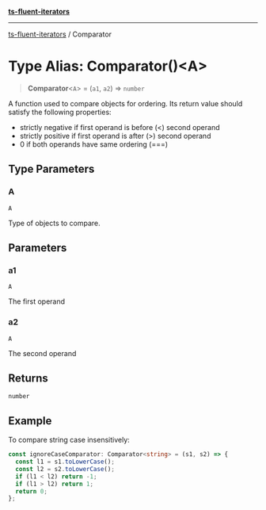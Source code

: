 [**ts-fluent-iterators**](../README.md)

---

[ts-fluent-iterators](../README.md) / Comparator

# Type Alias: Comparator()\<A\>

> **Comparator**\<`A`\> = (`a1`, `a2`) => `number`

A function used to compare objects for ordering. Its return value should satisfy the following properties:

- strictly negative if first operand is before (<) second operand
- strictly positive if first operand is after (>) second operand
- 0 if both operands have same ordering (===)

## Type Parameters

### A

`A`

Type of objects to compare.

## Parameters

### a1

`A`

The first operand

### a2

`A`

The second operand

## Returns

`number`

## Example

To compare string case insensitively:

```ts
const ignoreCaseComparator: Comparator<string> = (s1, s2) => {
  const l1 = s1.toLowerCase();
  const l2 = s2.toLowerCase();
  if (l1 < l2) return -1;
  if (l1 > l2) return 1;
  return 0;
};
```
